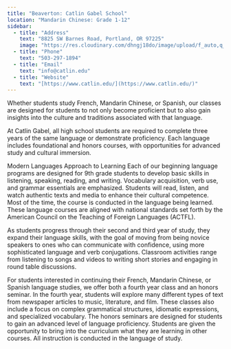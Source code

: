 ```yaml
---
title: "Beaverton: Catlin Gabel School"
location: "Mandarin Chinese: Grade 1-12"
sidebar:
  - title: "Address"
    text: "8825 SW Barnes Road, Portland, OR 97225"
    image: "https://res.cloudinary.com/dhngj18do/image/upload/f_auto,q_auto/v1/images/activities/catlin-logo"
  - title: "Phone"
    text: "503-297-1894"
  - title: "Email"
    text: "info@catlin.edu"
  - title: "Website"
    text: "[https://www.catlin.edu/](https://www.catlin.edu/)"
---
```


Whether students study French, Mandarin Chinese, or Spanish, our classes are designed for students to not only become proficient but to also gain insights into the culture and traditions associated with that language.

At Catlin Gabel, all high school students are required to complete three years of the same language or demonstrate proficiency. Each language includes foundational and honors courses, with opportunities for advanced study and cultural immersion.

Modern Languages Approach to Learning
Each of our beginning language programs are designed for 9th grade students to develop basic skills in listening, speaking, reading, and writing. Vocabulary acquisition, verb use, and grammar essentials are emphasized. Students will read, listen, and watch authentic texts and media to enhance their cultural competence. Most of the time, the course is conducted in the language being learned. These language courses are aligned with national standards set forth by the American Council on the Teaching of Foreign Languages (ACTFL).

As students progress through their second and third year of study, they expand their language skills, with the goal of moving from being novice speakers to ones who can communicate with confidence, using more sophisticated language and verb conjugations. Classroom activities range from listening to songs and videos to writing short stories and engaging in round table discussions.

For students interested in continuing their French, Mandarin Chinese, or Spanish language studies, we offer both a fourth year class and an honors seminar. In the fourth year, students will explore many different types of text from newspaper articles to music, literature, and film. These classes also include a focus on complex grammatical structures, idiomatic expressions, and specialized vocabulary. The honors seminars are designed for students to gain an advanced level of language proficiency. Students are given the opportunity to bring into the curriculum what they are learning in other courses. All instruction is conducted in the language of study.

